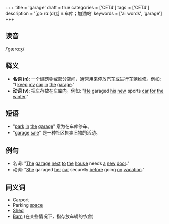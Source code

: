 +++
title = 'garage'
draft = true
categories = ['CET4']
tags = ['CET4']
description = '[gə rɑː(d)ʒ] n.车库；加油站'
keywords = ['ai words', 'garage']
+++

## 读音
/ˈɡærɑːʒ/

## 释义
- **名词 (n)**: 一个建筑物或部分空间，通常用来停放汽车或进行车辆维修。例如: "I [keep](/zh/post/keep/) [my](/zh/post/my/) [car](/zh/post/car/) [in](/zh/post/in/) [the](/zh/post/the/) [garage](/zh/post/garage/)."
- **动词 (v)**: 把车存放在车库内。例如: "[He](/zh/post/he/) garaged [his](/zh/post/his/) [new](/zh/post/new/) sports [car](/zh/post/car/) [for](/zh/post/for/) [the](/zh/post/the/) [winter](/zh/post/winter/)."

## 短语
- "[park](/zh/post/park/) [in](/zh/post/in/) [the](/zh/post/the/) [garage](/zh/post/garage/)" 意为在车库停车。
- "[garage](/zh/post/garage/) [sale](/zh/post/sale/)" 是一种社区售卖旧物的活动。

## 例句
- 名词: "[The](/zh/post/the/) [garage](/zh/post/garage/) [next](/zh/post/next/) [to](/zh/post/to/) [the](/zh/post/the/) [house](/zh/post/house/) needs [a](/zh/post/a/) [new](/zh/post/new/) [door](/zh/post/door/)."
- 动词: "[She](/zh/post/she/) garaged [her](/zh/post/her/) [car](/zh/post/car/) securely [before](/zh/post/before/) going [on](/zh/post/on/) [vacation](/zh/post/vacation/)."

## 同义词
- Carport
- Parking [space](/zh/post/space/)
- [Shed](/zh/post/shed/)
- [Barn](/zh/post/barn/) (在某些情况下，指存放车辆的农舍)
